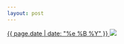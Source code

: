 ```yaml
---
layout: post
---
```


<p>
  <a href="/225">
    <time>{{ page.date | date: "%e %B %Y" }}</time>
    <img src="https://s3.amazonaws.com/life.aaronjgreenberg.com/225.jpg">
  </a>
  
</p>
